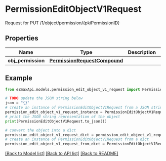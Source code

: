 # PermissionEditObjectV1Request

Request for PUT /1/object/permission/{pkiPermissionID}

## Properties

Name | Type | Description | Notes
------------ | ------------- | ------------- | -------------
**obj_permission** | [**PermissionRequestCompound**](PermissionRequestCompound.md) |  | 

## Example

```python
from eZmaxApi.models.permission_edit_object_v1_request import PermissionEditObjectV1Request

# TODO update the JSON string below
json = "{}"
# create an instance of PermissionEditObjectV1Request from a JSON string
permission_edit_object_v1_request_instance = PermissionEditObjectV1Request.from_json(json)
# print the JSON string representation of the object
print(PermissionEditObjectV1Request.to_json())

# convert the object into a dict
permission_edit_object_v1_request_dict = permission_edit_object_v1_request_instance.to_dict()
# create an instance of PermissionEditObjectV1Request from a dict
permission_edit_object_v1_request_from_dict = PermissionEditObjectV1Request.from_dict(permission_edit_object_v1_request_dict)
```
[[Back to Model list]](../README.md#documentation-for-models) [[Back to API list]](../README.md#documentation-for-api-endpoints) [[Back to README]](../README.md)


